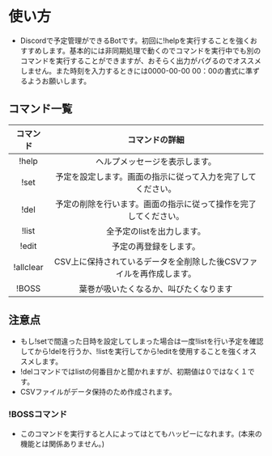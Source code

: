 # 使い方
- Discordで予定管理ができるBotです。初回に!helpを実行することを強くおすすめします。基本的には非同期処理で動くのでコマンドを実行中でも別のコマンドを実行することができますが、おそらく出力がバグるのでオススメしません。また時刻を入力するときには0000-00-00 00：00の書式に準ずるようお願いします。

## コマンド一覧
|コマンド|コマンドの詳細|
|:---------:|:---------:|
|!help|ヘルプメッセージを表示します。|
|!set|予定を設定します。画面の指示に従って入力を完了してください。|
|!del|予定の削除を行います。画面の指示に従って操作を完了してください。|
|!list|全予定のlistを出力します。|
|!edit|予定の再登録をします。|
|!allclear|CSV上に保持されているデータを全削除した後CSVファイルを再作成します。|
|!BOSS|葉巻が吸いたくなるか、叫びたくなります

## 注意点
- もし!setで間違った日時を設定してしまった場合は一度!listを行い予定を確認してから!delを行うか、!listを実行してから!editを使用することを強くオススメします。
- !delコマンドではlistの何番目かと聞かれますが、初期値は０ではなく１です。
- CSVファイルがデータ保持のため作成されます。 

### !BOSSコマンド
- このコマンドを実行すると人によってはとてもハッピーになれます。(本来の機能とは関係ありません。)
